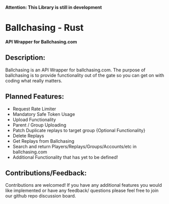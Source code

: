 **Attention: This Library is still in development**

# Ballchasing - Rust

**API Wrapper for Ballchasing.com**

## Description:

Ballchasing is an API Wrapper for ballchasing.com.
The purpose of ballchasing is to provide functionality out of the gate so you can get on with coding what really matters.

## Planned Features:

- Request Rate Limiter
- Mandatory Safe Token Usage
- Upload Functionality
- Parent / Group Uploading
- Patch Duplicate replays to target group {Optional Functionality}
- Delete Replays
- Get Replays from Ballchasing
- Search and return Players/Replays/Groups/Accounts/etc in ballchasing.com
- Additional Functionality that has yet to be defined!

## Contributions/Feedback:
Contributions are welcomed! If you have any additional features you would like implemented or have any
feedback/ questions please feel free to join our github repo discussion board.
